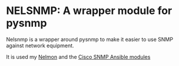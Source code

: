 #   NELSNMP: A wrapper module for pysnmp

Nelsnmp is a wrapper around pysnmp to make it easier to use SNMP against network equipment.

It is used my [Nelmon](http://networklore.com/nelmon/) and the [Cisco SNMP Ansible modules](http://networklore.com/ansible-cisco-snmp/)
